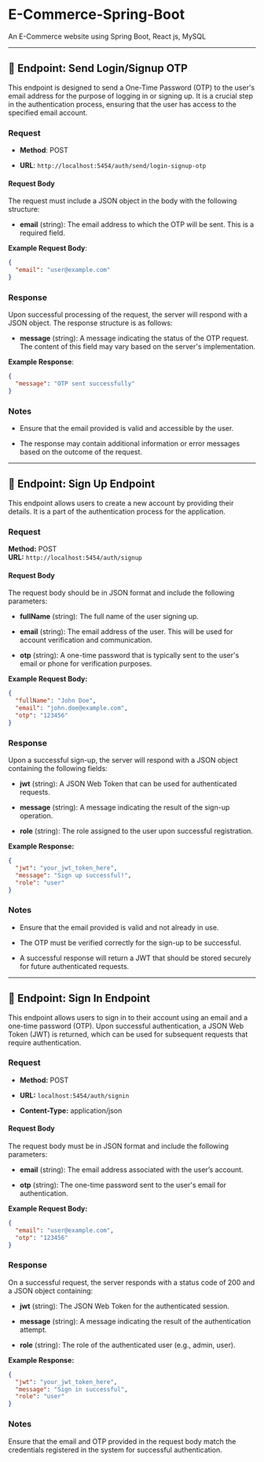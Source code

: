 # E-Commerce-Spring-Boot
An E-Commerce website using Spring Boot, React js, MySQL

---
## 📩 Endpoint: Send Login/Signup OTP

This endpoint is designed to send a One-Time Password (OTP) to the user's email address for the purpose of logging in or signing up. It is a crucial step in the authentication process, ensuring that the user has access to the specified email account.

### Request

- **Method**: POST
    
- **URL**: `http://localhost:5454/auth/send/login-signup-otp`
    

#### Request Body

The request must include a JSON object in the body with the following structure:

- **email** (string): The email address to which the OTP will be sent. This is a required field.
    

**Example Request Body**:

``` json
{
  "email": "user@example.com"
}

 ```

### Response

Upon successful processing of the request, the server will respond with a JSON object. The response structure is as follows:

- **message** (string): A message indicating the status of the OTP request. The content of this field may vary based on the server's implementation.
    

**Example Response**:

``` json
{
  "message": "OTP sent successfully"
}

 ```

### Notes

- Ensure that the email provided is valid and accessible by the user.
    
- The response may contain additional information or error messages based on the outcome of the request.



---

## 📩 Endpoint: Sign Up Endpoint

This endpoint allows users to create a new account by providing their details. It is a part of the authentication process for the application.

### Request

**Method:** POST  
**URL:** `http://localhost:5454/auth/signup`

#### Request Body

The request body should be in JSON format and include the following parameters:

- **fullName** (string): The full name of the user signing up.
    
- **email** (string): The email address of the user. This will be used for account verification and communication.
    
- **otp** (string): A one-time password that is typically sent to the user's email or phone for verification purposes.
    

**Example Request Body:**

``` json
{
  "fullName": "John Doe",
  "email": "john.doe@example.com",
  "otp": "123456"
}

 ```

### Response

Upon a successful sign-up, the server will respond with a JSON object containing the following fields:

- **jwt** (string): A JSON Web Token that can be used for authenticated requests.
    
- **message** (string): A message indicating the result of the sign-up operation.
    
- **role** (string): The role assigned to the user upon successful registration.
    

**Example Response:**

``` json
{
  "jwt": "your_jwt_token_here",
  "message": "Sign up successful!",
  "role": "user"
}

 ```

### Notes

- Ensure that the email provided is valid and not already in use.
    
- The OTP must be verified correctly for the sign-up to be successful.
    
- A successful response will return a JWT that should be stored securely for future authenticated requests.


---

## 📩 Endpoint: Sign In Endpoint

This endpoint allows users to sign in to their account using an email and a one-time password (OTP). Upon successful authentication, a JSON Web Token (JWT) is returned, which can be used for subsequent requests that require authentication.

### Request

- **Method:** POST
    
- **URL:** `localhost:5454/auth/signin`
    
- **Content-Type:** application/json
    

#### Request Body

The request body must be in JSON format and include the following parameters:

- **email** (string): The email address associated with the user’s account.
    
- **otp** (string): The one-time password sent to the user's email for authentication.
    

**Example Request Body:**

``` json
{
  "email": "user@example.com",
  "otp": "123456"
}

 ```

### Response

On a successful request, the server responds with a status code of 200 and a JSON object containing:

- **jwt** (string): The JSON Web Token for the authenticated session.
    
- **message** (string): A message indicating the result of the authentication attempt.
    
- **role** (string): The role of the authenticated user (e.g., admin, user).
    

**Example Response:**

``` json
{
  "jwt": "your_jwt_token_here",
  "message": "Sign in successful",
  "role": "user"
}

 ```

### Notes

Ensure that the email and OTP provided in the request body match the credentials registered in the system for successful authentication.
